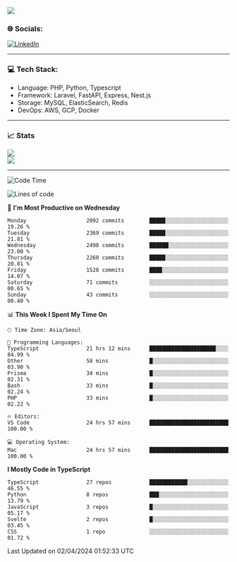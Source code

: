 <!--[![](https://visitcount.itsvg.in/api?id=jin-wk&icon=7&color=12)](https://visitcount.itsvg.in)-->
<!--[![Hits](https://hits.seeyoufarm.com/api/count/incr/badge.svg?url=https%3A%2F%2Fgithub.com%2Fjin-wk&count_bg=%235F625C&title_bg=%23555555&icon=github.svg&icon_color=%23E7E7E7&title=Hits&edge_flat=false)](https://hits.seeyoufarm.com)-->
![](https://komarev.com/ghpvc/?username=jin-wk&color=lightgrey&style=for-the-badge)

### 🌐 Socials:
[![LinkedIn](https://img.shields.io/badge/LinkedIn-%230077B5.svg?logo=linkedin&logoColor=white)](https://linkedin.com/in/jinwook-lee-242625241) 

---

### 💻 Tech Stack:
  - Language: PHP, Python, Typescript
  - Framework: Laravel, FastAPI, Express, Nest.js
  - Storage: MySQL, ElasticSearch, Redis
  - DevOps: AWS, GCP, Docker

---

### 📈 Stats
![](https://github-readme-stats.vercel.app/api?username=jin-wk&theme=dark&hide_border=true&include_all_commits=true&count_private=true)<br/>
![](https://github-readme-streak-stats.herokuapp.com/?user=jin-wk&theme=dark&hide_border=true)<br/>

---

<!--START_SECTION:waka-->
![Code Time](http://img.shields.io/badge/Code%20Time-1%2C313%20hrs%2017%20mins-blue)

![Lines of code](https://img.shields.io/badge/From%20Hello%20World%20I%27ve%20Written-2.2%20million%20lines%20of%20code-blue)

📅 **I'm Most Productive on Wednesday** 

```text
Monday                   2092 commits        █████░░░░░░░░░░░░░░░░░░░░   19.26 % 
Tuesday                  2369 commits        █████░░░░░░░░░░░░░░░░░░░░   21.81 % 
Wednesday                2498 commits        ██████░░░░░░░░░░░░░░░░░░░   23.00 % 
Thursday                 2260 commits        █████░░░░░░░░░░░░░░░░░░░░   20.81 % 
Friday                   1528 commits        ████░░░░░░░░░░░░░░░░░░░░░   14.07 % 
Saturday                 71 commits          ░░░░░░░░░░░░░░░░░░░░░░░░░   00.65 % 
Sunday                   43 commits          ░░░░░░░░░░░░░░░░░░░░░░░░░   00.40 % 
```


📊 **This Week I Spent My Time On** 

```text
🕑︎ Time Zone: Asia/Seoul

💬 Programming Languages: 
TypeScript               21 hrs 12 mins      █████████████████████░░░░   84.99 % 
Other                    58 mins             █░░░░░░░░░░░░░░░░░░░░░░░░   03.90 % 
Prisma                   34 mins             █░░░░░░░░░░░░░░░░░░░░░░░░   02.31 % 
Bash                     33 mins             █░░░░░░░░░░░░░░░░░░░░░░░░   02.24 % 
PHP                      33 mins             █░░░░░░░░░░░░░░░░░░░░░░░░   02.22 % 

🔥 Editors: 
VS Code                  24 hrs 57 mins      █████████████████████████   100.00 % 

💻 Operating System: 
Mac                      24 hrs 57 mins      █████████████████████████   100.00 % 
```

**I Mostly Code in TypeScript** 

```text
TypeScript               27 repos            ████████████░░░░░░░░░░░░░   46.55 % 
Python                   8 repos             ███░░░░░░░░░░░░░░░░░░░░░░   13.79 % 
JavaScript               3 repos             █░░░░░░░░░░░░░░░░░░░░░░░░   05.17 % 
Svelte                   2 repos             █░░░░░░░░░░░░░░░░░░░░░░░░   03.45 % 
CSS                      1 repo              ░░░░░░░░░░░░░░░░░░░░░░░░░   01.72 % 
```




 Last Updated on 02/04/2024 01:52:33 UTC
<!--END_SECTION:waka-->
